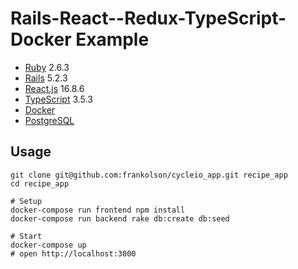 # Rails-React--Redux-TypeScript-Docker Example

- [Ruby](https://www.ruby-lang.org/en/) 2.6.3
- [Rails](https://rubyonrails.org/) 5.2.3
- [React.js](https://reactjs.org/) 16.8.6
- [TypeScript](https://www.typescriptlang.org/) 3.5.3
- [Docker](https://docs.docker.com/)
- [PostgreSQL](https://www.postgresql.org/)

## Usage

```shell
git clone git@github.com:frankolson/cycleio_app.git recipe_app
cd recipe_app

# Setup
docker-compose run frontend npm install
docker-compose run backend rake db:create db:seed

# Start
docker-compose up
# open http://localhost:3000
```